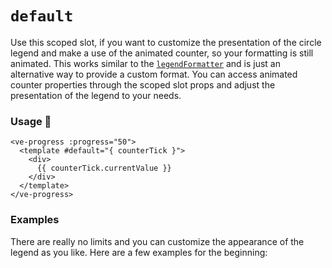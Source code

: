 # `default`

Use this scoped slot, if you want to customize the presentation of the circle legend and make a use of the animated counter,
so your formatting is still animated. This works similar to the [`legendFormatter`](#legendformatter) and is just
an alternative way to provide a custom format. You can access animated counter properties through the scoped slot
props and adjust the presentation of the legend to your needs.

### Usage 📜

```vue
<ve-progress :progress="50">
  <template #default="{ counterTick }">
    <div>
      {{ counterTick.currentValue }}
    </div>
  </template>
</ve-progress>
```

### Examples

There are really no limits and you can customize the appearance of the legend as you like.
Here are a few examples for the beginning:

<script setup>
import DefaultSlot from '../../.vitepress/theme/Guide/Slots/DefaultSlot.vue'
import DefaultSlotColored from '../../.vitepress/theme/Guide/Slots/DefaultSlotColored.vue'
</script>

<DefaultSlot>
<template #code>

<<< @/.vitepress/theme/Guide/Slots/Snippet1.vue{vue}

</template>
</DefaultSlot>

<p>

<DefaultSlotColored>
<template #code>

<<< @/.vitepress/theme/Guide/Slots/Snippet2.vue{vue}

</template>
</DefaultSlotColored>

</p>
